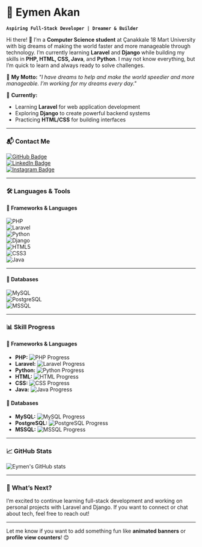 # 🌟 Eymen Akan

**`Aspiring Full-Stack Developer | Dreamer & Builder`**

Hi there! 👋 I’m a **Computer Science student** at Çanakkale 18 Mart University with big dreams of making the world faster and more manageable through technology. I’m currently learning **Laravel** and **Django** while building my skills in **PHP, HTML, CSS, Java**, and **Python**. I may not know everything, but I’m quick to learn and always ready to solve challenges.

🚀 **My Motto:** *"I have dreams to help and make the world speedier and more manageable. I’m working for my dreams every day."*

🌱 **Currently:**
- Learning **Laravel** for web application development
- Exploring **Django** to create powerful backend systems
- Practicing **HTML/CSS** for building interfaces

---

### 📬 **Contact Me**

[![GitHub Badge](https://img.shields.io/badge/-GitHub-181717?style=flat&logo=github&logoColor=white)](https://github.com/EymenAkan)  
[![LinkedIn Badge](https://img.shields.io/badge/-LinkedIn-0077B5?style=flat&logo=linkedin&logoColor=white)](https://www.linkedin.com/in/EymenAkan/)  
[![Instagram Badge](https://img.shields.io/badge/-Instagram-E4405F?style=flat&logo=instagram&logoColor=white)](https://www.instagram.com/miaowmen/)

---

### 🛠 **Languages & Tools**

#### 🚀 Frameworks & Languages
![PHP](https://img.shields.io/badge/-PHP-777BB4?style=flat-square&logo=php&logoColor=white)  
![Laravel](https://img.shields.io/badge/-Laravel-FF2D20?style=flat-square&logo=laravel&logoColor=white)  
![Python](https://img.shields.io/badge/-Python-3776AB?style=flat-square&logo=python&logoColor=white)  
![Django](https://img.shields.io/badge/-Django-092E20?style=flat-square&logo=django&logoColor=white)  
![HTML5](https://img.shields.io/badge/-HTML5-E34F26?style=flat-square&logo=html5&logoColor=white)  
![CSS3](https://img.shields.io/badge/-CSS3-1572B6?style=flat-square&logo=css3&logoColor=white)  
![Java](https://img.shields.io/badge/-Java-007396?style=flat-square&logo=java&logoColor=white)

---

#### 💾 Databases
![MySQL](https://img.shields.io/badge/-MySQL-4479A1?style=flat-square&logo=mysql&logoColor=white)  
![PostgreSQL](https://img.shields.io/badge/-PostgreSQL-336791?style=flat-square&logo=postgresql&logoColor=white)  
![MSSQL](https://img.shields.io/badge/-Microsoft%20SQL%20Server-CC2927?style=flat-square&logo=microsoftsqlserver&logoColor=white)

---

### 📊 **Skill Progress**

#### 🚀 Frameworks & Languages
- **PHP:** ![PHP Progress](https://progress-bar.dev/70/?title=Intermediate)
- **Laravel:** ![Laravel Progress](https://progress-bar.dev/60/?title=Learning)
- **Python:** ![Python Progress](https://progress-bar.dev/50/?title=Beginner)
- **HTML:** ![HTML Progress](https://progress-bar.dev/80/?title=Master)
- **CSS:** ![CSS Progress](https://progress-bar.dev/75/?title=Intermediate)
- **Java:** ![Java Progress](https://progress-bar.dev/40/?title=Beginner)

#### 💾 Databases
- **MySQL:** ![MySQL Progress](https://progress-bar.dev/70/?title=Good)
- **PostgreSQL:** ![PostgreSQL Progress](https://progress-bar.dev/80/?title=Strong)
- **MSSQL:** ![MSSQL Progress](https://progress-bar.dev/60/?title=Learning)

---

### 📈 **GitHub Stats**

![Eymen's GitHub stats](https://github-readme-stats.vercel.app/api?username=EymenAkan&show_icons=true&theme=radical)

---

### 🚀 **What’s Next?**
I’m excited to continue learning full-stack development and working on personal projects with Laravel and Django. If you want to connect or chat about tech, feel free to reach out!

---

Let me know if you want to add something fun like **animated banners** or **profile view counters**! 😊
